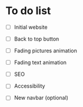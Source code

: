
# To do list

- [ ] Initial website

- [ ] Back to top button

- [ ] Fading pictures animation

- [ ] Fading text animation

- [ ] SEO

- [ ] Accessibility

- [ ] New navbar (optional)

